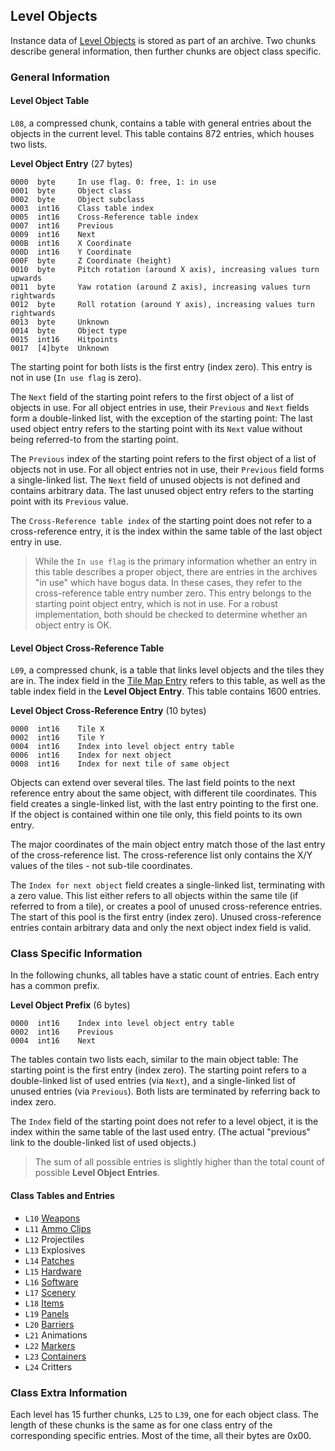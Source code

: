 ## Level Objects

Instance data of [Level Objects](../levelObjects/index.md) is stored as part of an archive. Two chunks describe general information, then further chunks are object class specific.

### General Information

#### Level Object Table

```L08```, a compressed chunk, contains a table with general entries about the objects in the current level.
This table contains 872 entries, which houses two lists.

**Level Object Entry** (27 bytes)

    0000  byte     In use flag. 0: free, 1: in use
    0001  byte     Object class
    0002  byte     Object subclass
    0003  int16    Class table index
    0005  int16    Cross-Reference table index
    0007  int16    Previous
    0009  int16    Next
    000B  int16    X Coordinate
    000D  int16    Y Coordinate
    000F  byte     Z Coordinate (height)
    0010  byte     Pitch rotation (around X axis), increasing values turn upwards
    0011  byte     Yaw rotation (around Z axis), increasing values turn rightwards
    0012  byte     Roll rotation (around Y axis), increasing values turn rightwards
    0013  byte     Unknown
    0014  byte     Object type
    0015  int16    Hitpoints
    0017  [4]byte  Unknown

The starting point for both lists is the first entry (index zero). This entry is not in use (```In use flag``` is zero).

The ```Next``` field of the starting point refers to the first object of a list of objects in use. For all object entries in use,
their ```Previous``` and ```Next``` fields form a double-linked list, with the exception of the starting point:
The last used object entry refers to the starting point with its ```Next``` value without being referred-to from the starting point.

The ```Previous``` index of the starting point refers to the first object of a list of objects not in use.
For all object entries not in use, their ```Previous``` field forms a single-linked list.
The ```Next``` field of unused objects is not defined and contains arbitrary data.
The last unused object entry refers to the starting point with its ```Previous``` value.

The ```Cross-Reference table index``` of the starting point does not refer to a cross-reference entry, it is the index within the same table of the last object entry in use.

> While the ```In use flag``` is the primary information whether an entry in this table describes a proper object,
> there are entries in the archives "in use" which have bogus data. In these cases, they refer to the cross-reference
> table entry number zero. This entry belongs to the starting point object entry, which is not in use.
> For a robust implementation, both should be checked to determine whether an object entry is OK.

#### Level Object Cross-Reference Table

```L09```, a compressed chunk, is a table that links level objects and the tiles they are in. The index field in the [Tile Map Entry](mapInformation.md) refers to this table, as well as the table index field in the **Level Object Entry**. This table contains 1600 entries.

**Level Object Cross-Reference Entry** (10 bytes)

    0000  int16    Tile X
    0002  int16    Tile Y
    0004  int16    Index into level object entry table
    0006  int16    Index for next object
    0008  int16    Index for next tile of same object

Objects can extend over several tiles. The last field points to the next reference entry about the same object, with different tile coordinates.
This field creates a single-linked list, with the last entry pointing to the first one.
If the object is contained within one tile only, this field points to its own entry.

The major coordinates of the main object entry match those of the last entry of the cross-reference list. The cross-reference list only contains the X/Y values of the tiles - not sub-tile coordinates.

The ```Index for next object``` field creates a single-linked list, terminating with a zero value.
This list either refers to all objects within the same tile (if referred to from a tile), or creates a pool of unused cross-reference entries. The start of this pool is the first entry (index zero).
Unused cross-reference entries contain arbitrary data and only the next object index field is valid.

### Class Specific Information

In the following chunks, all tables have a static count of entries. Each entry has a common prefix.

**Level Object Prefix** (6 bytes)

    0000  int16    Index into level object entry table
    0002  int16    Previous
    0004  int16    Next

The tables contain two lists each, similar to the main object table:
The starting point is the first entry (index zero). The starting point refers to a double-linked list of used entries (via ```Next```), and a single-linked list of unused entries (via ```Previous```). Both lists are terminated by referring back to index zero.

The ```Index``` field of the starting point does not refer to a level object, it is the index within the same table of the last used entry. (The actual "previous" link to the double-linked list of used objects.)

> The sum of all possible entries is slightly higher than the total count of possible **Level Object Entries**.

#### Class Tables and Entries

* ```L10``` [Weapons](../levelObjects/00_Weapons/levelWeaponEntry.md)
* ```L11``` [Ammo Clips](../levelObjects/01_AmmoClips/levelAmmoClipEntry.md)
* ```L12``` Projectiles
* ```L13``` Explosives
* ```L14``` [Patches](../levelObjects/04_Patches/levelPatchEntry.md)
* ```L15``` [Hardware](../levelObjects/05_Hardware/levelHardwareEntry.md)
* ```L16``` [Software](../levelObjects/06_Software/levelSoftwareEntry.md)
* ```L17``` [Scenery](../levelObjects/07_Scenery/levelSceneryEntry.md)
* ```L18``` [Items](../levelObjects/08_Items/levelItemEntry.md)
* ```L19``` [Panels](../levelObjects/09_Panels/levelPanelEntry.md)
* ```L20``` [Barriers](../levelObjects/10_Barriers/levelBarrierEntry.md)
* ```L21``` Animations
* ```L22``` [Markers](../levelObjects/12_Markers/levelMarkerEntry.md)
* ```L23``` [Containers](../levelObjects/13_Containers/levelContainerEntry.md)
* ```L24``` Critters

### Class Extra Information

Each level has 15 further chunks, ```L25``` to ```L39```, one for each object class. The length of these chunks is the same as for one class entry of the corresponding specific entries. Most of the time, all their bytes are 0x00.
